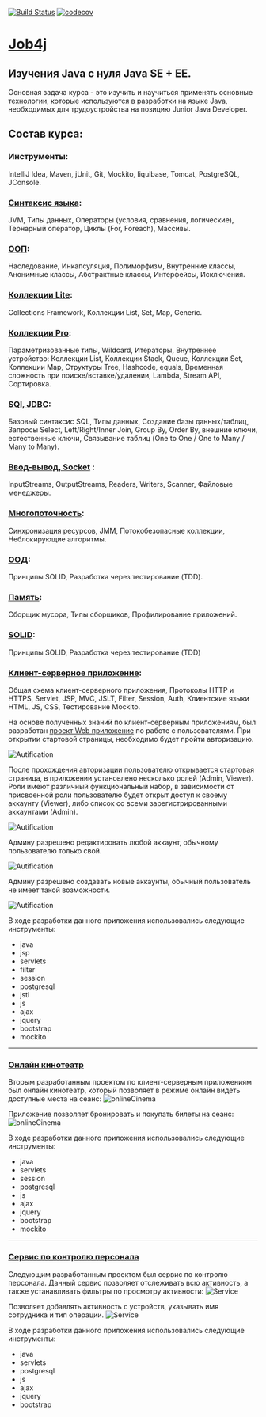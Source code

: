 [![Build Status](https://travis-ci.org/ZubovVP/Job4j.svg?branch=master)](https://travis-ci.org/ZubovVP/Job4j)
[![codecov](https://codecov.io/gh/ZubovVP/Job4j/branch/master/graph/badge.svg?token=kUZOObdQJV)](https://codecov.io/gh/ZubovVP/Job4j)

# [Job4j](https://job4j.ru)
## Изучения Java c нуля Java SE + EE.
Основная задача курса - это изучить и научиться применять основные технологии, которые используются в разработки на языке Java, необходимых для трудоустройства на позицию Junior Java Developer.
## Состав курса: 

### Инструменты:
IntelliJ Idea, Maven, jUnit, Git, Mockito, liquibase, Tomcat, PostgreSQL, JConsole.

### [Синтаксис языка](chapter_001/src/main/java/ru/job4j):
   JVM, Типы данных, Операторы (условия, сравнения, логические), Тернарный оператор, Циклы (For, Foreach), Массивы.
### [ООП](chapter_002/src/main/java/ru/job4j):
   Наследование, Инкапсуляция, Полиморфизм, Внутренние классы, Анонимные классы, Абстрактные классы, Интерфейсы, Исключения.
### [Коллекции Lite](chapter_003/src/main/java/ru/job4j):
   Collections Framework, Коллекции List, Set, Map, Generic.
### [Коллекции Pro](chapter_004/src/main/java/ru/job4j):
   Параметризованные типы, Wildcard, Итераторы, Внутреннее устройство: Коллекции List, Коллекции Stack, Queue, Коллекции Set, Коллекции Map, Структуры Tree, Hashcode, equals, Временная сложность при поиске/вставке/удалении, Lambda, Stream API, Сортировка.
### [SQl, JDBC](chapter_006/src/main/java/ru/job4j):
   Базовый синтаксис SQL, Типы данных, Создание базы данных/таблиц, Запросы Select, Left/Right/Inner Join, Group By, Order By, внешние ключи, естественные ключи, Связывание таблиц (One to One / One to Many / Many to Many).
### [Ввод-вывод, Socket](chapter_009/src/main/java/ru/job4j) :
   InputStreams, OutputStreams, Readers, Writers, Scanner, Файловые менеджеры.
### [Многопоточность](chapter_005/src/main/java/ru/job4j):
   Синхронизация ресурсов, JMM, Потокобезопасные коллекции, Неблокирующие алгоритмы.
### [ООД](chapter_010/src/main/java/ru/job4j):
   Принципы SOLID, Разработка через тестирование (TDD).
### [Память](chapter_011/src/main/java/ru/job4j):
   Сборщик мусора, Типы сборщиков, Профилирование приложений.
### [SOLID](chapter_010/src/main/java/ru/job4j):
   Принципы SOLID, Разработка через тестирование (TDD)
### [Клиент-серверное приложение](chapter_007/src/main/java/ru/job4j):
   Общая схема клиент-серверного приложения, Протоколы HTTP и HTTPS, Servlet, JSP, MVC, JSLT, Filter, Session, Auth, Клиентские языки HTML, JS, CSS, Тестирование Mockito.
      
   На основе полученных знаний по клиент-серверным приложениям, был разработан [проект Web приложение](chapter_007/src/main/java/ru/job4j) по работе с пользователями.
   При открытии стартовой страницы, необходимо будет пройти авторизацию.  
     
   ![Autification](chapter_007/screenshots/login.png)   
   
   После прохождения авторизации пользователю открывается стартовая страница, в приложении установлено несколько ролей (Admin, Viewer).    
   Роли имеют различный функциональный набор, в зависимости от присвоенной роли пользователю будет открыт доступ к своему аккаунту (Viewer), либо список со всеми зарегистрированными аккаунтами (Admin).   
   
   ![Autification](chapter_007/screenshots/start_page.png)  
   
   Админу разрешено редактировать любой аккаунт, обычному пользователю только свой. 
   
   ![Autification](chapter_007/screenshots/update.png)  
   
   Админу разрешено создавать новые аккаунты, обычный пользователь не имеет такой возможности. 
   
   ![Autification](chapter_007/screenshots/create_user.png)     
   
   В ходе разработки данного приложения использовались следующие инструменты:
   * java
   * jsp
   * servlets
   * filter
   * session
   * postgresql
   * jstl
   * js
   * ajax
   * jquery
   * bootstrap
   * mockito
   ----
   ### [Онлайн кинотеатр](chapter_008/src/main/java/ru/job4j)
   Вторым разработанным проектом по клиент-серверным приложениям был онлайн кинотеатр, который позволяет в режиме онлайн видеть доступные места на сеанс: 
   ![onlineCinema](chapter_008/src/main/resources/start.png)
   
   Приложение позволяет бронировать и покупать билеты на сеанс:
   ![onlineCinema](chapter_008/src/main/resources/pay_ticket.png)
   
   В ходе разработки данного приложения использовались следующие инструменты:
   * java
   * servlets
   * session
   * postgresql
   * js
   * ajax
   * jquery
   * bootstrap
   * mockito
   ----
   ### [Сервис по контролю персонала](service/src/main/java/ru/job4j)
   Следующим разработанным проектом был сервис по контролю персонала. Данный сервис позволяет отслеживать всю активность, а также устанавливать фильтры по просмотру активности:
   ![Service](service/src/main/resources/images/start_page.png)
   
   Позволяет добавлять активность с устройств, указывать имя сотрудника и тип операции.
   ![Service](service/src/main/resources/images/create_action.png)
   
   В ходе разработки данного приложения использовались следующие инструменты:
   * java
   * servlets
   * postgresql
   * js
   * ajax
   * jquery
   * bootstrap   



